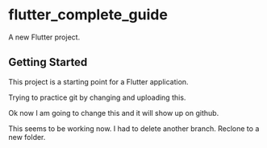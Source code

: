 # flutter_complete_guide

A new Flutter project.

## Getting Started

This project is a starting point for a Flutter application.

Trying to practice git by changing and uploading this. 

Ok now I am going to change this and it will show up on github.

This seems to be working now. I had to delete another branch.
Reclone to a new folder.